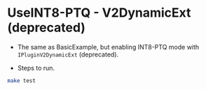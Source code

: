# UseINT8-PTQ - V2DynamicExt (deprecated)

+ The same as BasicExample, but enabling INT8-PTQ mode with `IPluginV2DynamicExt` (deprecated).

+ Steps to run.

```bash
make test
```
